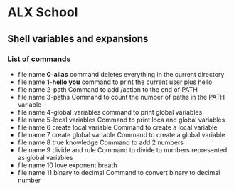 # ALX School
## Shell variables and expansions

### List of **commands**

* file name **0-alias** command deletes everything in the current directory 
* file name **1-hello you** command to print the current user plus hello
* file name 2-path Command to add /action to the end of PATH
* file name 3-paths Command to count the number of paths in the PATH  variable
* file name 4-global_variables command to print global variables
* file name 5-local variables Command to print loca and global variables
* file name 6 create local variable Command to create a local variable
* file name 7 create global variable Command to create a global variable
* file name 8 true knowledge Command to add 2 numbers
* file name 9 divide and  rule Command to divide to numbers represented as global variables
* file name 10 love exponent breath
* file name 11 binary to decimal Command to convert binary to decimal number
